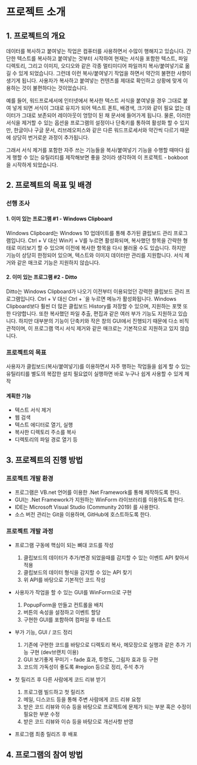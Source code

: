 # 프로젝트 소개
## 1. 프로젝트의 개요

데이터를 복사하고 붙여넣는 작업은 컴퓨터를 사용하면서 수많이 행해지고 있습니다. 간단한 텍스트를 복사하고 붙여넣는 것부터 시작하여 현재는 서식을 포함한 텍스트, 파일 디렉토리, 그리고 이미지, 오디오와 같은 각종 멀티미디어 파일까지 복사/붙여넣기로 옮길 수 있게 되었습니다. 그런데 이런 복사/붙여넣기 작업을 하면서 약간의 불편한 사항이 생기게 됩니다. 사용자가 복사하고 붙여넣는 컨텐츠를 제대로 확인하고 상황에 맞게 이용하는 것이 불편하다는 것이었습니다.

 예를 들어, 워드프로세서에 인터넷에서 복사한 텍스트 서식을 붙여넣을 경우 그대로 붙여 넣게 되면 서식이 그대로 유지가 되어 텍스트 폰트, 배경색, 크기와 같이 필요 없는 데이터가 그대로 보존되어 레이아웃이 엉망이 된 채 문서에 들어가게 됩니다. 물론, 이러한 서식을 제거할 수 있는 옵션을 프로그램의 설정이나 단축키를 통하여 활성화 할 수 있지만, 한글이나 구글 문서, 리브레오피스와 같은 다른 워드프로세서와 약간씩 다르기 때문에 상당히 번거로운 과정이 추가됩니다.
 
 그래서 서식 제거를 포함한 자주 쓰는 기능들을 복사/붙여넣기 기능을 수행할 때마다 쉽게 행할 수 있는 유틸리티를 제작해보면 좋을 것이라 생각하여 이 프로젝트 - bokboot을 시작하게 되었습니다.


## 2. 프로젝트의 목표 및 배경

### 선행 조사
#### 1. 이미 있는 프로그램 #1 - Windows Clipboard
Windows Clipboard는 Windows 10 업데이트를 통해 추가된 클립보드 관리 프로그램입니다. Ctrl + V 대신 Win키 + V를 누르면 활성화되며, 복사했던 항목을 간략한 형태로 미리보기 할 수 있으며 이전에 복사한 항목을 다시 불러올 수도 있습니다. 하지만 기능이 상당히 한정되어 있으며, 텍스트와 이미지 데이터만 관리를 지원합니다. 서식 제거와 같은 매크로 기능은 지원하지 않습니다.

#### 2. 이미 있는 프로그램 #2 - Ditto
Ditto는 Windows Clipboard가 나오기 이전부터 이용되었던 강력한 클립보드 관리 프로그램입니다. Ctrl + V 대신 Ctrl + `을 누르면 메뉴가 활성화됩니다. Windows Clipboard보다 훨씬 더 많은 클립보드 History를 저장할 수 있으며, 지원하는 포맷 또한 다양합니다. 또한 복사했던 파일 추출, 편집과 같은 여러 부가 기능도 지원하고 있습니다. 하지만 대부분의 기능이 단축키와 작은 창의 GUI에서 진행되기 때문에 다소 비직관적이며, 이 프로그램 역시 서식 제거와 같은 매크로는 기본적으로 지원하고 있지 않습니다.



### 프로젝트의 목표
사용자가 클립보드(복사/붙여넣기)를 이용하면서 자주 행하는 작업들을 쉽게 할 수 있는 유틸리티를 별도의 복잡한 설치 필요없이 실행하면 바로 누구나 쉽게 사용할 수 있게 제작

#### 계획한 기능
- 텍스트 서식 제거
- 웹 검색
- 텍스트 에디터로 열기, 실행
- 복사한 디렉토리 주소를 복사
- 디렉토리의 파일 경로 열기 등




## 3. 프로젝트의 진행 방법
### 프로젝트 개발 환경
- 프로그램은 VB.net 언어를 이용한 .Net Framework를 통해 제작하도록 한다.
- GUI는 .Net Framework가 지원하는 WinForm 라이브러리를 이용하도록 한다.
- IDE는 Microsoft Visual Studio (Community 2019) 를 사용한다.
- 소스 버전 관리는 Git을 이용하며, GitHub에 호스트하도록 한다.

### 프로젝트 개발 과정
- 프로그램 구동에 핵심이 되는 뼈대 코드를 작성
	1. 클립보드의 데이터가 추가/변경 되었을때를 감지할 수 있는 이벤트 API 찾아서 적용
	2. 클립보드의 데이터 형식을 감지할 수 있는 API 찾기
	3. 위 API를 바탕으로 기본적인 코드 작성
  
- 사용자가 작업을 할 수 있는 GUI를 WinForm으로 구현
	1. PopupForm을 만들고 컨트롤을 배치
	2. 버튼의 속성을 설정하고 이벤트 할당
	3. 구현한 GUI를 포함하여 컴파일 후 테스트
  
- 부가 기능, GUI / 코드 정리
	1. 기존에 구현한 코드를 바탕으로 디렉토리 복사, 메모장으로 실행과 같은 추가 기능 구현 (dev브랜치 이용)
	2. GUI 보기좋게 꾸미기 - fade 효과, 투명도, 그림자 효과 등 구현
	3. 코드의 가독성이 좋도록 #region 등으로 정리, 주석 추가
  
- 첫 릴리즈 후 다른 사람에게 코드 리뷰 받기
	1. 프로그램 빌드하고 첫 릴리즈
	2. 메일, 디스코드 등을 통해 주변 사람에게 코드 리뷰 요청
	3. 받은 코드 리뷰와 이슈 등을 바탕으로 프로젝트에 문제가 되는 부분 혹은 수정이 필요한 부분 수정
	4. 받은 코드 리뷰와 이슈 등을 바탕으로 개선사항 반영
- 프로그램 최종 릴리즈 후 배포


## 4. 프로그램의 참여 방법

